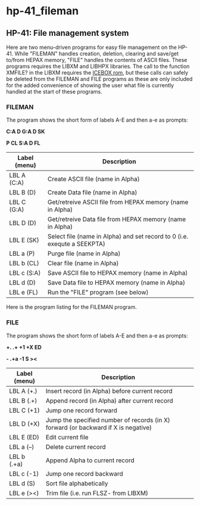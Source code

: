# hp-41_fileman
## HP-41: File management system

Here are two menu-driven programs for easy file management on the HP-41. While "FILEMAN" handles creation, deletion, clearing and save/get to/from HEPAX memory, "FILE" handles the contents of ASCII files. These programs requires the LIBXM and LIBHPX libraries. The call to the function XMFILE? in the LIBXM requires the [ICEBOX rom](https://github.com/isene/hp-41_icebox), but these calls can safely be deleted from the FILEMAN and FILE programs as these are only included for the added convenience of showing the user what file is currently handled at the start of these programs.

### FILEMAN

The program shows the short form of labels A-E and then a-e as prompts:

**__C:A D G:A D SK__**

**__P CL S:A D FL__**

Label (menu)	|Description
----------------|-----------
LBL A (C:A) |Create ASCII file (name in Alpha)
LBL B (D) |Create Data file (name in Alpha)
LBL C (G:A) |Get/retreive ASCII file from HEPAX memory (name in Alpha)
LBL D (D) |Get/retreive Data file from HEPAX memory (name in Alpha)
LBL E (SK) |Select file (name in Alpha) and set record to 0 (i.e. exequte a SEEKPTA)
LBL a (P) |Purge file (name in Alpha)
LBL b (CL) |Clear file (name in Alpha)
LBL c (S:A) |Save ASCII file to HEPAX memory (name in Alpha)
LBL d (D) |Save Data file to HEPAX memory (name in Alpha)
LBL e (FL) |Run the "FILE" program (see below)

Here is the program listing for the FILEMAN program.

### FILE

The program shows the short form of labels A-E and then a-e as prompts:

**__+. .+ +1 +X ED__**

**__- .+a -1 S ><__**

Label (menu)	|Description
----------------|-----------
LBL A (+.) |Insert record (in Alpha) before current record
LBL B (.+) |Append record (in Alpha) after current record
LBL C (+1) |Jump one record forward
LBL D (+X) |Jump the specified number of records (in X) forward (or backward if X is negative)
LBL E (ED) |Edit current file
LBL a (–) |Delete current record
LBL b (.+a) |Append Alpha to current record
LBL c (-1) |Jump one record backward
LBL d (S) |Sort file alphabetically
LBL e (><) |Trim file (i.e. run FLSZ- from LIBXM)
